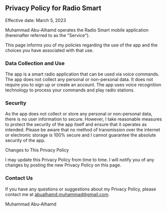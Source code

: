 Privacy Policy for Radio Smart
-----------------------------

Effective date: March 5, 2023

Muhammad Abu-Alhamd operates the Radio Smart mobile application (hereinafter referred to as the "Service").

This page informs you of my policies regarding the use of the app and the choices you have associated with that use.

### Data Collection and Use

The app is a smart radio application that can be used via voice commands. The app does not collect any personal or non-personal data. It does not require you to sign up or create an account. The app uses voice recognition technology to process your commands and play radio stations.

### Security

As the app does not collect or store any personal or non-personal data, there is no user information to secure. However, I take reasonable measures to protect the security of the app itself and ensure that it operates as intended. Please be aware that no method of transmission over the internet or electronic storage is 100% secure and I cannot guarantee the absolute security of the app.

Changes to This Privacy Policy

I may update this Privacy Policy from time to time. I will notify you of any changes by posting the new Privacy Policy on this page.

### Contact Us

If you have any questions or suggestions about my Privacy Policy, please contact me at abualhamd.muhammad@gmail.com.

Muhammad Abu-Alhamd